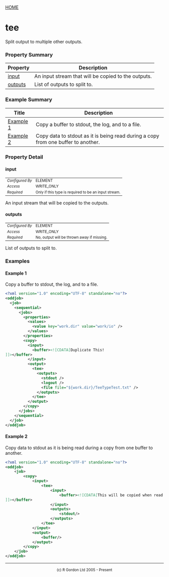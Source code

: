 [HOME](../../../README.md)
# tee

Split output to multiple other outputs.

### Property Summary

| Property | Description |
| -------- | ----------- |
| [input](#propertyinput) | An input stream that will be copied to the outputs. | 
| [outputs](#propertyoutputs) | List of outputs to split to. | 


### Example Summary

| Title | Description |
| ----- | ----------- |
| [Example 1](#example1) | Copy a buffer to stdout, the log, and to a file. |
| [Example 2](#example2) | Copy data to stdout as it is being read during a copy from one buffer to another. |


### Property Detail
#### input <a name="propertyinput"></a>

<table style='font-size:smaller'>
      <tr><td><i>Configured By</i></td><td>ELEMENT</td></tr>
      <tr><td><i>Access</i></td><td>WRITE_ONLY</td></tr>
      <tr><td><i>Required</i></td><td>Only if this type is required to be an input stream.</td></tr>
</table>

An input stream that will be copied to the outputs.

#### outputs <a name="propertyoutputs"></a>

<table style='font-size:smaller'>
      <tr><td><i>Configured By</i></td><td>ELEMENT</td></tr>
      <tr><td><i>Access</i></td><td>WRITE_ONLY</td></tr>
      <tr><td><i>Required</i></td><td>No, output will be thrown away if missing.</td></tr>
</table>

List of outputs to split to.


### Examples
#### Example 1 <a name="example1"></a>

Copy a buffer to stdout, the log, and to a file.

```xml
<?xml version="1.0" encoding="UTF-8" standalone="no"?>
<oddjob>
  <job>
    <sequential>
      <jobs>
        <properties>
          <values>
            <value key="work.dir" value="work/io" />
          </values>
        </properties>
        <copy>
          <input>
            <buffer><![CDATA[Duplicate This!
]]></buffer>
          </input>
          <output>
            <tee>
              <outputs>
                <stdout />
                <logout />
                <file file="${work.dir}/TeeTypeTest.txt" />
              </outputs>
            </tee>
          </output>
        </copy>
      </jobs>
    </sequential>
  </job>
</oddjob>

```


#### Example 2 <a name="example2"></a>

Copy data to stdout as it is being read during a copy from one buffer to
another.

```xml
<?xml version="1.0" encoding="UTF-8" standalone="no"?>
<oddjob>
    <job>
        <copy>
            <input>
                <tee>
                    <input>
                        <buffer><![CDATA[This will be copied when read.
]]></buffer>
                    </input>
                    <outputs>
                        <stdout/>
                    </outputs>
                </tee>
            </input>
            <output>
                <buffer/>
            </output>
        </copy>
    </job>
</oddjob>

```



-----------------------

<div style='font-size: smaller; text-align: center;'>(c) R Gordon Ltd 2005 - Present</div>
